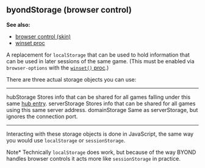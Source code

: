 ## byondStorage (browser control)
**See also:**
*   [browser control (skin)](/%7Bskin%7D/control/browser)
*   [winset proc](/proc/winset)


A replacement for `localStorage` that can be used to hold
information that can be used in later sessions of the same game. (This
must be enabled via `browser-options` with the [`winset()`
proc](/proc/winset).) 

There are three actual storage objects
you can use:
  --------------- ----------------------------------------------------------------------------------------------------
  hubStorage      Stores info that can be shared for all games falling under this same [hub entry](/world/var/hub).
  serverStorage   Stores info that can be shared for all games using this same server address.
  domainStorage   Same as serverStorage, but ignores the connection port.
  --------------- ----------------------------------------------------------------------------------------------------


Interacting with these storage objects is done in JavaScript,
the same way you would use `localStorage` or `sessionStorage`.


Note* Technically `localStorage` does work, but because of the
way BYOND handles browser controls it acts more like `sessionStorage` in
practice.